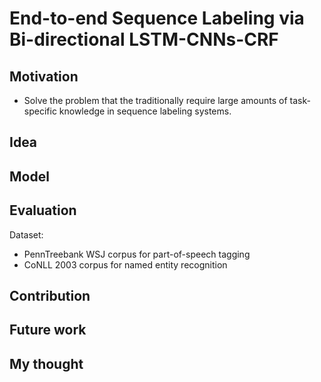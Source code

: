 # End-to-end Sequence Labeling via Bi-directional LSTM-CNNs-CRF

## Motivation

- Solve the problem that the traditionally require large amounts of task-specific knowledge in sequence labeling systems.

## Idea

## Model

## Evaluation

Dataset:
- PennTreebank WSJ corpus for part-of-speech tagging
- CoNLL 2003 corpus for named entity recognition

## Contribution

## Future work

## My thought